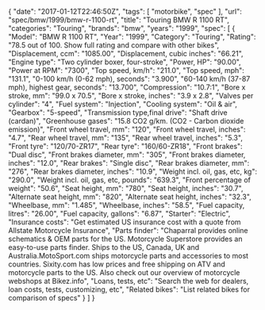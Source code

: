 {
    "date": "2017-01-12T22:46:50Z",
    "tags": [
        "motorbike",
        "spec"
    ],
    "url": "spec\/bmw\/1999\/bmw-r-1100-rt",
    "title": "Touring BMW R 1100 RT",
    "categories": "Touring",
    "brands": "bmw",
    "years": "1999",
    "spec": [
        {
            "Model": "BMW R 1100 RT",
            "Year": "1999",
            "Category": "Touring",
            "Rating": "78.5 out of 100. Show full rating and compare with other bikes",
            "Displacement, ccm": "1085.00",
            "Displacement, cubic inches": "66.21",
            "Engine type": "Two cylinder boxer, four-stroke",
            "Power, HP": "90.00",
            "Power at RPM": "7300",
            "Top speed, km\/h": "211.0",
            "Top speed, mph": "131.1",
            "0-100 km\/h (0-62 mph), seconds": "3.900",
            "60-140 km\/h (37-87 mph), highest gear, seconds": "13.700",
            "Compression": "10.7:1",
            "Bore x stroke, mm": "99.0 x 70.5",
            "Bore x stroke, inches": "3.9 x 2.8",
            "Valves per cylinder": "4",
            "Fuel system": "Injection",
            "Cooling system": "Oil & air",
            "Gearbox": "5-speed",
            "Transmission type,final drive": "Shaft drive (cardan)",
            "Greenhouse gases": "15.8 CO2 g\/km. (CO2 - Carbon dioxide emission)",
            "Front wheel travel, mm": "120",
            "Front wheel travel, inches": "4.7",
            "Rear wheel travel, mm": "135",
            "Rear wheel travel, inches": "5.3",
            "Front tyre": "120\/70-ZR17",
            "Rear tyre": "160\/60-ZR18",
            "Front brakes": "Dual disc",
            "Front brakes diameter, mm": "305",
            "Front brakes diameter, inches": "12.0",
            "Rear brakes": "Single disc",
            "Rear brakes diameter, mm": "276",
            "Rear brakes diameter, inches": "10.9",
            "Weight incl. oil, gas, etc, kg": "290.0",
            "Weight incl. oil, gas, etc, pounds": "639.3",
            "Front percentage of weight": "50.6",
            "Seat height, mm": "780",
            "Seat height, inches": "30.7",
            "Alternate seat height, mm": "820",
            "Alternate seat height, inches": "32.3",
            "Wheelbase, mm": "1.485",
            "Wheelbase, inches": "58.5",
            "Fuel capacity, litres": "26.00",
            "Fuel capacity, gallons": "6.87",
            "Starter": "Electric",
            "Insurance costs": "Get estimated US insurance cost with a quote from Allstate Motorcycle Insurance",
            "Parts finder": "Chaparral provides online schematics & OEM parts for the US.   Motorcycle Superstore provides an easy-to-use parts finder. Ships to the US, Canada, UK and Australia.MotoSport.com ships motorcycle parts and accessories to most countries.    Sixity.com has low prices and free shipping on ATV and motorcycle parts to the US. Also check out our overview of motorcycle webshops at Bikez.info",
            "Loans, tests, etc": "Search the web for dealers, loan costs, tests, customizing, etc",
            "Related bikes": "List related bikes for comparison of specs"
        }
    ]
}